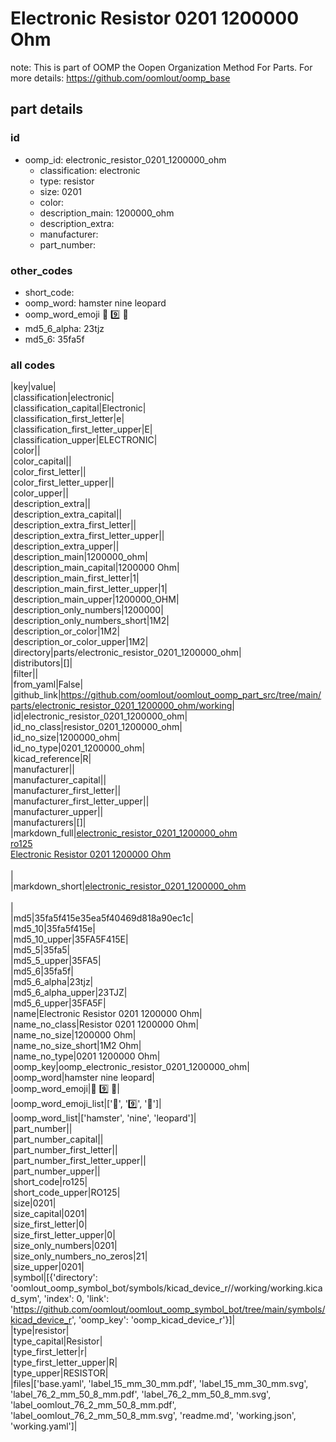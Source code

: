 # Electronic Resistor 0201 1200000 Ohm  

note: This is part of OOMP the Oopen Organization Method For Parts. For more details: https://github.com/oomlout/oomp_base

##  part details





### id
* oomp_id: electronic_resistor_0201_1200000_ohm
  * classification: electronic
  * type: resistor
  * size: 0201
  * color: 
  * description_main: 1200000_ohm
  * description_extra: 
  * manufacturer: 
  * part_number: 

### other_codes
* short_code: 
* oomp_word: hamster nine leopard
* oomp_word_emoji :hamster: :nine: :leopard:
* md5_6_alpha: 23tjz
* md5_6: 35fa5f

### all codes 
|key|value|  
|classification|electronic|  
|classification_capital|Electronic|  
|classification_first_letter|e|  
|classification_first_letter_upper|E|  
|classification_upper|ELECTRONIC|  
|color||  
|color_capital||  
|color_first_letter||  
|color_first_letter_upper||  
|color_upper||  
|description_extra||  
|description_extra_capital||  
|description_extra_first_letter||  
|description_extra_first_letter_upper||  
|description_extra_upper||  
|description_main|1200000_ohm|  
|description_main_capital|1200000 Ohm|  
|description_main_first_letter|1|  
|description_main_first_letter_upper|1|  
|description_main_upper|1200000_OHM|  
|description_only_numbers|1200000|  
|description_only_numbers_short|1M2|  
|description_or_color|1M2|  
|description_or_color_upper|1M2|  
|directory|parts/electronic_resistor_0201_1200000_ohm|  
|distributors|[]|  
|filter||  
|from_yaml|False|  
|github_link|https://github.com/oomlout/oomlout_oomp_part_src/tree/main/parts/electronic_resistor_0201_1200000_ohm/working|  
|id|electronic_resistor_0201_1200000_ohm|  
|id_no_class|resistor_0201_1200000_ohm|  
|id_no_size|1200000_ohm|  
|id_no_type|0201_1200000_ohm|  
|kicad_reference|R|  
|manufacturer||  
|manufacturer_capital||  
|manufacturer_first_letter||  
|manufacturer_first_letter_upper||  
|manufacturer_upper||  
|manufacturers|[]|  
|markdown_full|[electronic_resistor_0201_1200000_ohm](https://github.com/oomlout/oomlout_oomp_part_src/tree/main/parts/electronic_resistor_0201_1200000_ohm/working)<br>[ro125](https://github.com/oomlout/oomlout_oomp_part_src/tree/main/parts/electronic_resistor_0201_1200000_ohm/working)<br>[Electronic Resistor 0201 1200000 Ohm](https://github.com/oomlout/oomlout_oomp_part_src/tree/main/parts/electronic_resistor_0201_1200000_ohm/working)<br><br>|  
|markdown_short|[electronic_resistor_0201_1200000_ohm](https://github.com/oomlout/oomlout_oomp_part_src/tree/main/parts/electronic_resistor_0201_1200000_ohm/working)<br><br>|  
|md5|35fa5f415e35ea5f40469d818a90ec1c|  
|md5_10|35fa5f415e|  
|md5_10_upper|35FA5F415E|  
|md5_5|35fa5|  
|md5_5_upper|35FA5|  
|md5_6|35fa5f|  
|md5_6_alpha|23tjz|  
|md5_6_alpha_upper|23TJZ|  
|md5_6_upper|35FA5F|  
|name|Electronic Resistor 0201 1200000 Ohm|  
|name_no_class|Resistor 0201 1200000 Ohm|  
|name_no_size|1200000 Ohm|  
|name_no_size_short|1M2 Ohm|  
|name_no_type|0201 1200000 Ohm|  
|oomp_key|oomp_electronic_resistor_0201_1200000_ohm|  
|oomp_word|hamster nine leopard|  
|oomp_word_emoji|:hamster: :nine: :leopard:|  
|oomp_word_emoji_list|[':hamster:', ':nine:', ':leopard:']|  
|oomp_word_list|['hamster', 'nine', 'leopard']|  
|part_number||  
|part_number_capital||  
|part_number_first_letter||  
|part_number_first_letter_upper||  
|part_number_upper||  
|short_code|ro125|  
|short_code_upper|RO125|  
|size|0201|  
|size_capital|0201|  
|size_first_letter|0|  
|size_first_letter_upper|0|  
|size_only_numbers|0201|  
|size_only_numbers_no_zeros|21|  
|size_upper|0201|  
|symbol|[{'directory': 'oomlout_oomp_symbol_bot/symbols/kicad_device_r//working/working.kicad_sym', 'index': 0, 'link': 'https://github.com/oomlout/oomlout_oomp_symbol_bot/tree/main/symbols/kicad_device_r', 'oomp_key': 'oomp_kicad_device_r'}]|  
|type|resistor|  
|type_capital|Resistor|  
|type_first_letter|r|  
|type_first_letter_upper|R|  
|type_upper|RESISTOR|  
|files|['base.yaml', 'label_15_mm_30_mm.pdf', 'label_15_mm_30_mm.svg', 'label_76_2_mm_50_8_mm.pdf', 'label_76_2_mm_50_8_mm.svg', 'label_oomlout_76_2_mm_50_8_mm.pdf', 'label_oomlout_76_2_mm_50_8_mm.svg', 'readme.md', 'working.json', 'working.yaml']|  
